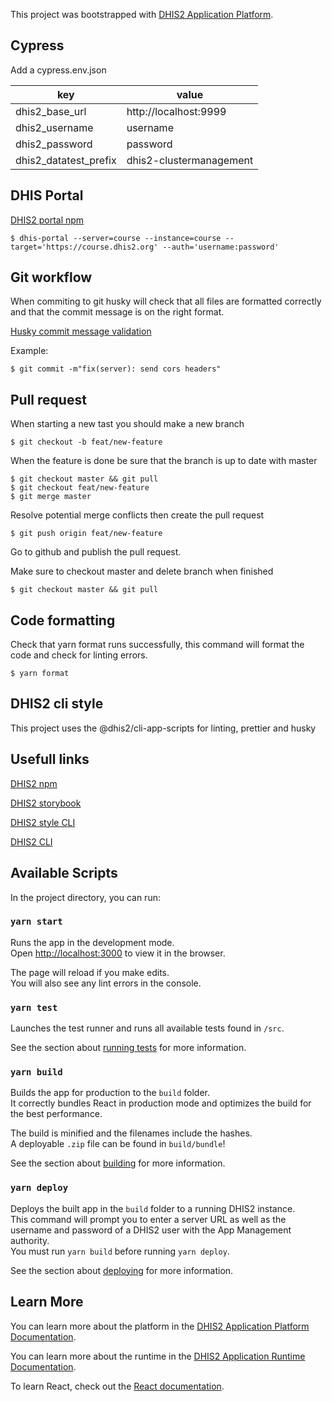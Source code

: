 This project was bootstrapped with [DHIS2 Application Platform](https://github.com/dhis2/app-platform).

## Cypress

Add a cypress.env.json

| key                   | value                   |
| --------------------- | ----------------------- |
| dhis2_base_url        | http://localhost:9999   |
| dhis2_username        | username                |
| dhis2_password        | password                |
| dhis2_datatest_prefix | dhis2-clustermanagement |

## DHIS Portal

[DHIS2 portal npm](https://www.npmjs.com/package/dhis-portal)

```code
$ dhis-portal --server=course --instance=course --target='https://course.dhis2.org' --auth='username:password'
```

## Git workflow

When commiting to git husky will check that all files are formatted correctly and that the commit message is on the right format.

[Husky commit message validation](https://github.com/conventional-changelog/commitlint/#what-is-commitlint)

Example:

```code
$ git commit -m"fix(server): send cors headers"
```

## Pull request

When starting a new tast you should make a new branch

```code
$ git checkout -b feat/new-feature
```

When the feature is done be sure that the branch is up to date with master

```code
$ git checkout master && git pull
$ git checkout feat/new-feature
$ git merge master
```

Resolve potential merge conflicts then create the pull request

```code
$ git push origin feat/new-feature
```

Go to github and publish the pull request.

Make sure to checkout master and delete branch when finished

```code
$ git checkout master && git pull
```

## Code formatting

Check that yarn format runs successfully, this command will format the code and check for linting errors.

```code
$ yarn format
```

## DHIS2 cli style

This project uses the @dhis2/cli-app-scripts for linting, prettier and husky

## Usefull links

[DHIS2 npm](https://www.npmjs.com/search?q=%40dhis2)

[DHIS2 storybook](https://ui.dhis2.nu/demo/?path=/story/menu--default)

[DHIS2 style CLI](https://cli-style.dhis2.nu/#/)

[DHIS2 CLI](https://cli.dhis2.nu/#/)

## Available Scripts

In the project directory, you can run:

### `yarn start`

Runs the app in the development mode.<br />
Open [http://localhost:3000](http://localhost:3000) to view it in the browser.

The page will reload if you make edits.<br />
You will also see any lint errors in the console.

### `yarn test`

Launches the test runner and runs all available tests found in `/src`.<br />

See the section about [running tests](https://platform.dhis2.nu/#/scripts/test) for more information.

### `yarn build`

Builds the app for production to the `build` folder.<br />
It correctly bundles React in production mode and optimizes the build for the best performance.

The build is minified and the filenames include the hashes.<br />
A deployable `.zip` file can be found in `build/bundle`!

See the section about [building](https://platform.dhis2.nu/#/scripts/build) for more information.

### `yarn deploy`

Deploys the built app in the `build` folder to a running DHIS2 instance.<br />
This command will prompt you to enter a server URL as well as the username and password of a DHIS2 user with the App Management authority.<br/>
You must run `yarn build` before running `yarn deploy`.<br />

See the section about [deploying](https://platform.dhis2.nu/#/scripts/deploy) for more information.

## Learn More

You can learn more about the platform in the [DHIS2 Application Platform Documentation](https://platform.dhis2.nu/).

You can learn more about the runtime in the [DHIS2 Application Runtime Documentation](https://runtime.dhis2.nu/).

To learn React, check out the [React documentation](https://reactjs.org/).

